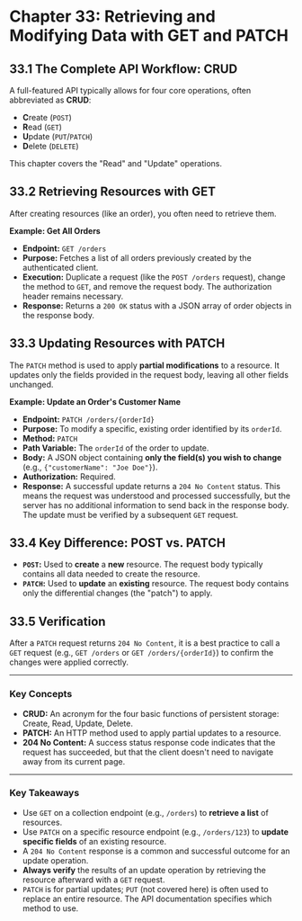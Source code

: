 # **Chapter 33: Retrieving and Modifying Data with GET and PATCH**

## **33.1 The Complete API Workflow: CRUD**

A full-featured API typically allows for four core operations, often abbreviated as **CRUD**:
*   **C**reate (``POST``)
*   **R**ead (``GET``)
*   **U**pdate (``PUT``/``PATCH``)
*   **D**elete (``DELETE``)

This chapter covers the "Read" and "Update" operations.

## **33.2 Retrieving Resources with GET**

After creating resources (like an order), you often need to retrieve them.

**Example: Get All Orders**
*   **Endpoint:** ``GET /orders``
*   **Purpose:** Fetches a list of all orders previously created by the authenticated client.
*   **Execution:** Duplicate a request (like the ``POST /orders`` request), change the method to ``GET``, and remove the request body. The authorization header remains necessary.
*   **Response:** Returns a ``200 OK`` status with a JSON array of order objects in the response body.

## **33.3 Updating Resources with PATCH**

The ``PATCH`` method is used to apply **partial modifications** to a resource. It updates only the fields provided in the request body, leaving all other fields unchanged.

**Example: Update an Order's Customer Name**
*   **Endpoint:** ``PATCH /orders/{orderId}``
*   **Purpose:** To modify a specific, existing order identified by its ``orderId``.
*   **Method:** ``PATCH``
*   **Path Variable:** The ``orderId`` of the order to update.
*   **Body:** A JSON object containing **only the field(s) you wish to change** (e.g., ``{"customerName": "Joe Doe"}``).
*   **Authorization:** Required.
*   **Response:** A successful update returns a ``204 No Content`` status. This means the request was understood and processed successfully, but the server has no additional information to send back in the response body. The update must be verified by a subsequent ``GET`` request.

## **33.4 Key Difference: POST vs. PATCH**

*   **``POST``:** Used to **create** a **new** resource. The request body typically contains all data needed to create the resource.
*   **``PATCH``:** Used to **update** an **existing** resource. The request body contains only the differential changes (the "patch") to apply.

## **33.5 Verification**

After a ``PATCH`` request returns ``204 No Content``, it is a best practice to call a ``GET`` request (e.g., ``GET /orders`` or ``GET /orders/{orderId}``) to confirm the changes were applied correctly.

***
### **Key Concepts**

*   **CRUD:** An acronym for the four basic functions of persistent storage: Create, Read, Update, Delete.
*   **PATCH:** An HTTP method used to apply partial updates to a resource.
*   **204 No Content:** A success status response code indicates that the request has succeeded, but that the client doesn't need to navigate away from its current page.

***
### **Key Takeaways**

*   Use ``GET`` on a collection endpoint (e.g., ``/orders``) to **retrieve a list** of resources.
*   Use ``PATCH`` on a specific resource endpoint (e.g., ``/orders/123``) to **update specific fields** of an existing resource.
*   A ``204 No Content`` response is a common and successful outcome for an update operation.
*   **Always verify** the results of an update operation by retrieving the resource afterward with a ``GET`` request.
*   ``PATCH`` is for partial updates; ``PUT`` (not covered here) is often used to replace an entire resource. The API documentation specifies which method to use.
